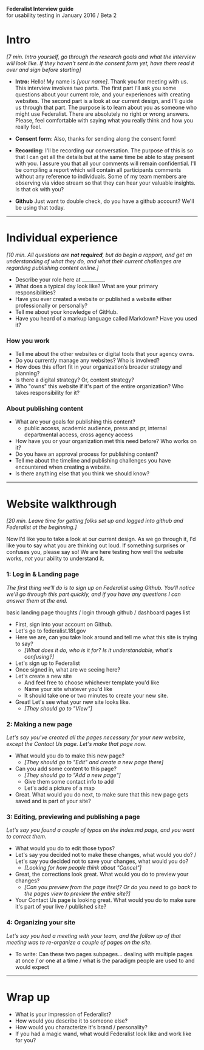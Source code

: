 **Federalist Interview guide**  
for usability testing in January 2016 / Beta 2  

# Intro

*[7 min. Intro yourself, go through the research goals and what the interview will look like. If they haven't sent in the consent form yet, have them read it over and sign before starting]*  


* **Intro:** Hello! My name is *[your name]*. Thank you for meeting with us. This interview involves two parts. The first part I’ll ask you some questions about your current role, and your experiences with creating websites. The second part is a look at our current design, and I'll guide us through that part. The purpose is to learn about you as someone who might use Federalist. There are absolutely no right or wrong answers. Please, feel comfortable with saying what you really think and how you really feel.


* **Consent form**: Also, thanks for sending along the consent form!


* **Recording:** I'll be recording our conversation. The purpose of this is so that I can get all the details but at the same time be able to stay present with you. I assure you that all your comments will remain confidential. I'll be compiling a report which will contain all participants comments without any reference to individuals. Some of my team members are observing via video stream so that they can hear your valuable insights. Is that ok with you?

* **Github** Just want to double check, do you have a github account? We'll be using that today.

---

# Individual experience

*[10 min. All questions are **not required**, but do begin a rapport, and get an understanding of what they do, and what their current challenges are regarding publishing content online.]*

* Describe your role here at _________.  
* What does a typical day look like? What are your primary responsibilities?
* Have you ever created a website or published a website either professionally or personally?
* Tell me about your knowledge of GitHub.
* Have you heard of a markup language called Markdown? Have you used it?

### How you work

* Tell me about the other websites or digital tools that your agency owns.
* Do you currently manage any websites? Who is involved?
* How does this effort fit in your organization’s broader strategy and planning?
* Is there a digital strategy? Or, content strategy?
* Who "owns" this website if it's part of the entire organization? Who takes responsibility for it?

### About publishing content

* What are your goals for publishing this content?
  * public access, academic audience, press and pr, internal departmental access, cross agency access
* How have you or your organization met this need before? Who works on it?
* Do you have an approval process for publishing content?
* Tell me about the timeline and publishing challenges you have encountered when creating a website.
* Is there anything else that you think we should know?


---


# Website walkthrough

*[20 min. Leave time for getting folks set up and logged into github and Federalist at the beginning.]*

Now I’d like you to take a look at our current design. As we go through it, I'd like you to say what you are thinking out loud. If something surprises or confuses you, please say so! We are here testing how well the website works, *not* your ability to understand it.

### 1: Log in & Landing page

*The first thing we'll do is to sign up on Federalist using Github. You'll notice we'll go through this part quickly, and if you have any questions I can answer them at the end.*

basic landing page thoughts / login through github / dashboard pages list


* First, sign into your account on Github.
* Let's go to federalist.18f.gov
* Here we are, can you take look around and tell me what this site is trying to say?
  * *[What does it do, who is it for?  Is it understandable, what's confusing?]*
* Let's sign up to Federalist
* Once signed in, what are we seeing here?
* Let's create a new site
  * And feel free to choose whichever template you'd like
  * Name your site whatever you'd like
  * It should take one or two minutes to create your new site.
* Great! Let's see what your new site looks like.
  * *[They should go to "View"]*


### 2: Making a new page

*Let's say you've created all the pages necessary for your new website, except the Contact Us page. Let's make that page now.*

* What would you do to make this new page?
  * *[They should go to "Edit" and create a new page there]*
* Can you add some content to this page?
  * *[They should go to "Add a new page"]*
  * Give them some contact info to add
  * Let's add a picture of a map
* Great. What would you do next, to make sure that this new page gets saved and is part of your site?

### 3: Editing, previewing and publishing a page

*Let's say you found a couple of typos on the index.md page, and you want to correct them.*

* What would you do to edit those typos?
* Let's say you decided not to make these changes, what would you do? / Let's say you decided not to save your changes, what would you do?
  * *[Looking for how people think about "Cancel"]*
* Great, the corrections look great. What would you do to preview your changes?
  * *[Can you preview from the page itself? Or do you need to go back to the pages view to preview the entire site?]*
* Your Contact Us page is looking great. What would you do to make sure it's part of your live / published site?

### 4: Organizing your site

*Let's say you had a meeting with your team, and the follow up of that meeting was to re-organize a couple of pages on the site.*

* To write: Can these two pages subpages... dealing with multiple pages at once / or one at a time / what is the paradigm people are used to and would expect


---


# Wrap up

* What is your impression of Federalist?
* How would you describe it to someone else?
* How would you characterize it's brand / personality?
* If you had a magic wand, what would Federalist look like and work like for you?
